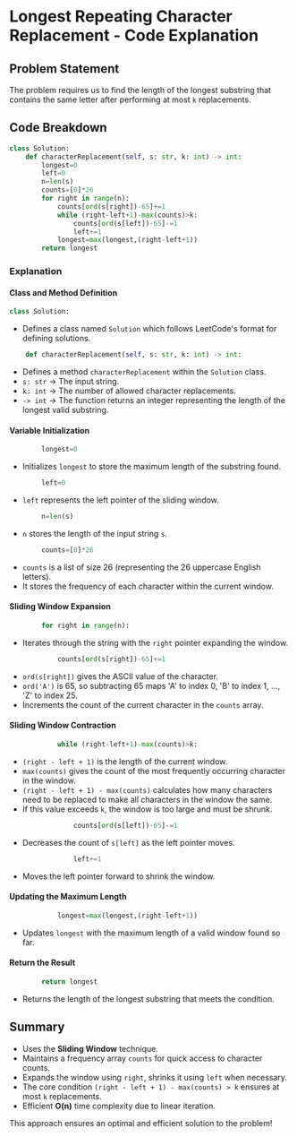 # Longest Repeating Character Replacement - Code Explanation

## Problem Statement
The problem requires us to find the length of the longest substring that contains the same letter after performing at most `k` replacements.

## Code Breakdown
```python
class Solution:
    def characterReplacement(self, s: str, k: int) -> int:
        longest=0
        left=0
        n=len(s)
        counts=[0]*26
        for right in range(n):
            counts[ord(s[right])-65]+=1
            while (right-left+1)-max(counts)>k:
                counts[ord(s[left])-65]-=1
                left+=1
            longest=max(longest,(right-left+1))
        return longest
```

### Explanation

#### **Class and Method Definition**
```python
class Solution:
```
- Defines a class named `Solution` which follows LeetCode's format for defining solutions.

```python
    def characterReplacement(self, s: str, k: int) -> int:
```
- Defines a method `characterReplacement` within the `Solution` class.
- `s: str` -> The input string.
- `k: int` -> The number of allowed character replacements.
- `-> int` -> The function returns an integer representing the length of the longest valid substring.

#### **Variable Initialization**
```python
        longest=0
```
- Initializes `longest` to store the maximum length of the substring found.

```python
        left=0
```
- `left` represents the left pointer of the sliding window.

```python
        n=len(s)
```
- `n` stores the length of the input string `s`.

```python
        counts=[0]*26
```
- `counts` is a list of size 26 (representing the 26 uppercase English letters).
- It stores the frequency of each character within the current window.

#### **Sliding Window Expansion**
```python
        for right in range(n):
```
- Iterates through the string with the `right` pointer expanding the window.

```python
            counts[ord(s[right])-65]+=1
```
- `ord(s[right])` gives the ASCII value of the character.
- `ord('A')` is 65, so subtracting 65 maps 'A' to index 0, 'B' to index 1, ..., 'Z' to index 25.
- Increments the count of the current character in the `counts` array.

#### **Sliding Window Contraction**
```python
            while (right-left+1)-max(counts)>k:
```
- `(right - left + 1)` is the length of the current window.
- `max(counts)` gives the count of the most frequently occurring character in the window.
- `(right - left + 1) - max(counts)` calculates how many characters need to be replaced to make all characters in the window the same.
- If this value exceeds `k`, the window is too large and must be shrunk.

```python
                counts[ord(s[left])-65]-=1
```
- Decreases the count of `s[left]` as the left pointer moves.

```python
                left+=1
```
- Moves the left pointer forward to shrink the window.

#### **Updating the Maximum Length**
```python
            longest=max(longest,(right-left+1))
```
- Updates `longest` with the maximum length of a valid window found so far.

#### **Return the Result**
```python
        return longest
```
- Returns the length of the longest substring that meets the condition.

## Summary
- Uses the **Sliding Window** technique.
- Maintains a frequency array `counts` for quick access to character counts.
- Expands the window using `right`, shrinks it using `left` when necessary.
- The core condition `(right - left + 1) - max(counts) > k` ensures at most `k` replacements.
- Efficient **O(n)** time complexity due to linear iteration.

This approach ensures an optimal and efficient solution to the problem!

